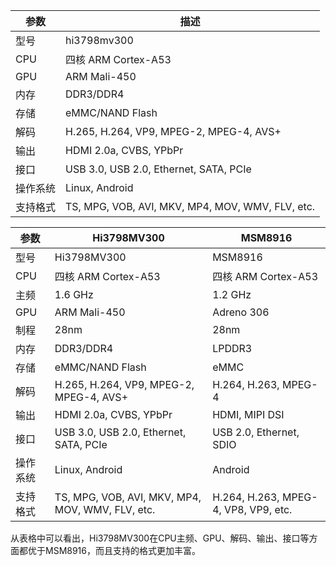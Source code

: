 | 参数 | 描述 |
| --- | --- |
| 型号 | hi3798mv300 |
| CPU | 四核 ARM Cortex-A53 |
| GPU | ARM Mali-450 |
| 内存 | DDR3/DDR4 |
| 存储 | eMMC/NAND Flash |
| 解码 | H.265, H.264, VP9, MPEG-2, MPEG-4, AVS+ |
| 输出 | HDMI 2.0a, CVBS, YPbPr |
| 接口 | USB 3.0, USB 2.0, Ethernet, SATA, PCIe |
| 操作系统 | Linux, Android |
| 支持格式 | TS, MPG, VOB, AVI, MKV, MP4, MOV, WMV, FLV, etc. |




| 参数 | Hi3798MV300 | MSM8916 |
| --- | --- | --- |
| 型号 | Hi3798MV300 | MSM8916 |
| CPU | 四核 ARM Cortex-A53 | 四核 ARM Cortex-A53 |
| 主频 | 1.6 GHz | 1.2 GHz |
| GPU | ARM Mali-450 | Adreno 306 |
| 制程 | 28nm | 28nm |
| 内存 | DDR3/DDR4 | LPDDR3 |
| 存储 | eMMC/NAND Flash | eMMC |
| 解码 | H.265, H.264, VP9, MPEG-2, MPEG-4, AVS+ | H.264, H.263, MPEG-4 |
| 输出 | HDMI 2.0a, CVBS, YPbPr | HDMI, MIPI DSI |
| 接口 | USB 3.0, USB 2.0, Ethernet, SATA, PCIe | USB 2.0, Ethernet, SDIO |
| 操作系统 | Linux, Android | Android |
| 支持格式 | TS, MPG, VOB, AVI, MKV, MP4, MOV, WMV, FLV, etc. | H.264, H.263, MPEG-4, VP8, VP9, etc. |

从表格中可以看出，Hi3798MV300在CPU主频、GPU、解码、输出、接口等方面都优于MSM8916，而且支持的格式更加丰富。
